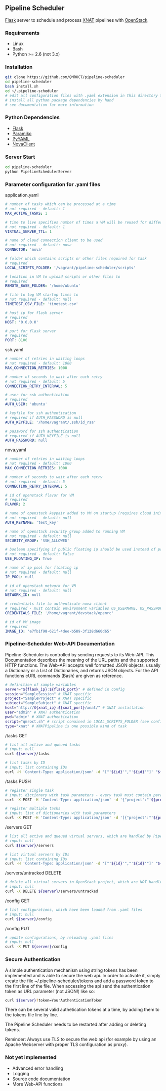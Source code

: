 ## Pipeline Scheduler

[Flask](http://flask.pocoo.org/) server to schedule and process [XNAT](http://www.xnat.org/) pipelines with [OpenStack](http://www.openstack.org/).

### Requirements

* Linux
* Bash
* Python >= 2.6 (not 3.x)


### Installation

```bash
git clone https://github.com/QMROCT/pipeline-scheduler
cd pipeline-scheduler
bash install.sh
cd ~/.pipeline-scheduler
# edit all configuration files with .yaml extension in this directory to fit your installation
# install all python package dependencies by hand
# see documentation for more information
```

### Python Dependencies
* [Flask](http://flask.pocoo.org/)
* [Paramiko](http://www.paramiko.org/)
* [PyYAML](http://pyyaml.org/)
* [NovaClient](https://github.com/openstack/python-novaclient/)


### Server Start

```bash
cd pipeline-scheduler
python PipelineSchedulerServer
```


### Parameter configuration for .yaml files

application.yaml

```yaml
# number of tasks which can be processed at a time
# not required - default: 1
MAX_ACTIVE_TASKS: 1

# time to live specifies number of times a VM will be reused for different tasks
# not required - default: 1
VIRTUAL_SERVER_TTL: 1

# name of cloud connection client to be used
# not required - default: nova
CONNECTOR: 'nova'

# folder which contains scripts or other files required for task
# required
LOCAL_SCRIPTS_FOLDER: '/vagrant/pipeline-scheduler/scripts'

# location in VM to upload scripts or other files to
# required
REMOTE_BASE_FOLDER: '/home/ubuntu'

# file to log VM startup times to
# not required - default: null
TIMETEST_CSV_FILE: 'timetest.csv'

# host ip for flask server
# required
HOST: '0.0.0.0'

# port for flask server
# required
PORT: 8100
```

ssh.yaml

```yaml
# number of retries in waiting loops
# not required - default: 1000
MAX_CONNECTION_RETRIES: 1000

# number of seconds to wait after each retry
# not required - default: 5
CONNECTION_RETRY_INTERVAL: 5

# user for ssh authentication
# required
AUTH_USER: 'ubuntu'

# keyfile for ssh authentication
# required if AUTH_PASSWORD is null
AUTH_KEYFILE: '/home/vagrant/.ssh/id_rsa'

# password for ssh authentication
# required if AUTH_KEYFILE is null
AUTH_PASSWORD: null
```

nova.yaml

```yaml
# number of retries in waiting loops
# not required - default: 1000
MAX_CONNECTION_RETRIES: 1000

# number of seconds to wait after each retry
# not required - default: 5
CONNECTION_RETRY_INTERVAL: 5

# id of openstack flavor for VM
# required
FLAVOR: 2

# name of openstack keypair added to VM on startup (requires cloud init)
# not required - default: null
AUTH_KEYNAME: 'test_key'

# name of openstack security group added to running VM
# not required - default: null
SECURITY_GROUP: 'SSH_ALLOWED'

# boolean specifying if public floating ip should be used instead of private ip
# not required - default: False
USE_FLOATING_IP: True

# name of ip pool for floating ip
# not required - default: null
IP_POOL: null

# id of openstack network for VM
# not required - default: null
NETWORK_ID: null

# credentials file to authenticate nova client
# required - must contain environment variables OS_USERNAME, OS_PASSWORD, OS_AUTH_URL, OS_TENANT_NAME
CREDENTIALS_FILE: '/home/vagrant/devstack/openrc'

# id of VM image
# required
IMAGE_ID: 'e7fb1f98-621f-4dee-b589-3f128d660d65'
```

### Pipeline-Scheduler Web-API Documentation

Pipeline-Scheduler is controlled by sending requests to its Web-API. This Documentation describes the meaning of the URL paths and the supported HTTP functions. The Web-API accepts well formatted JSON objects, usually a Dictionary or a List of Dictionaries, and returns JSON objects. For the API functions cURL commands (Bash) are given as reference.

```bash
# definition of sample variables
server="${flask_ip}:${flask_port}" # defined in config
session="SampleSession" # XNAT specific
project="SampleProject" # XNAT specific
subject="SampleSubject" # XNAT specific
host="http://${xnat_ip}:${xnat_port}/xnat/" # XNAT installation
user="admin" # XNAT authentication
pwd="admin" # XNAT authentication
script="qmroct.sh" # script conained in LOCAL_SCRIPTS_FOLDER (see config) to be executed in cloud VM
type="xnat" # XNATPipeline is one possible kind of task
```

/tasks GET
```bash
# list all active and queued tasks
# input: null
curl ${server}/tasks

# list tasks by ID
# input: list containing IDs
curl -H 'Content-Type: application/json' -d '["'${id}'","'${id}'"]' "${server}/tasks"
```

/tasks PUSH
```bash
# register single task
# input: dictionary with task parameters - every task must contain parameter type
curl -X POST -H 'Content-Type: application/json' -d '{"project":"'${project}'","subject":"'${subject}'","session":"'${session}'","host":"'${host}'","user":"'${user}'","pwd":"'${pwd}'","script":"'${script}'","type":"'${type}'"}' "${server}/tasks"

# register multiple tasks
# input: list of dictionaries with task parameters
curl -X POST -H 'Content-Type: application/json' -d '[{"project":"'${project}'","subject":"'${subject}'","session":"'${session}'","host":"'${host}'","user":"'${user}'","pwd":"'${pwd}'","script":"'${script}'","type":"'${type}'"},{"project":"'${project}'","subject":"'${subject}'","session":"'${session}'","host":"'${host}'","user":"'${user}'","pwd":"'${pwd}'","script":"'${script}'","type":"'${type}'"}]' "${server}/tasks"
```

/servers GET
```bash
# list all active and queued virtual servers, which are handled by Pipeline-Scheduler
# input: null
curl ${server}/servers

# list virtual servers by IDs
# input: list containing IDs
curl -H 'Content-Type: application/json' -d '["'${id}'","'${id}'"]' "${server}/servers"
```

/servers/untracked DELETE
```bash
# delete all virtual servers in OpenStack project, which are NOT handled by Pipeline-Scheduler, to free resources
# input: null
curl -X DELETE ${server}/servers/untracked
```

/config GET
```bash
# list configurations, which have been loaded from .yaml files
# input: null
curl ${server}/config
```

/config PUT
```bash
# update configurations, by reloading .yaml files
# input: null
curl -X PUT ${server}/config
```

### Secure Authentication

A simple authentication mechanism using string tokens has been implemented and is able to secure the web api. In order to activate it, simply create the file ~/.pipeline-scheduler/tokens and add a password token to the first line of the file. When accessing the api send the authentication token as URL parameter (not JSON!) like so:

```bash
curl ${server}?token=YourAuthenticationToken
```

There can be several valid authetication tokens at a time, by adding them to the tokens file line by line.

The Pipeline Scheduler needs to be restarted after adding or deleting tokens.

Reminder: Always use TLS to secure the web api (for example by using an Apache Webserver with proper TLS configuration as proxy).

### Not yet implemented

* Advanced error handling
* Logging
* Source code documentation
* More Web-API functions
